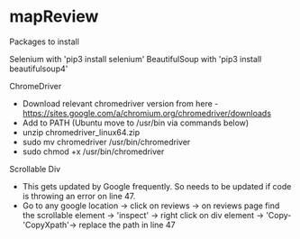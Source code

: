 # mapReview

Packages to install

Selenium with 'pip3 install selenium'
BeautifulSoup with 'pip3 install beautifulsoup4'

ChromeDriver
- Download relevant chromedriver version from here - https://sites.google.com/a/chromium.org/chromedriver/downloads
- Add to PATH (Ubuntu move to /usr/bin via commands below)
-  unzip chromedriver_linux64.zip
-  sudo mv chromedriver /usr/bin/chromedriver 
-  sudo chmod +x /usr/bin/chromedriver 


Scrollable Div 
- This gets updated by Google frequently. So needs to be updated if code is throwing an error on line 47.
- Go to any google location -> click on reviews -> on reviews page find the scrollable element -> 'inspect' -> right click on div element -> 'Copy-'CopyXpath'-> replace the path in line 47
